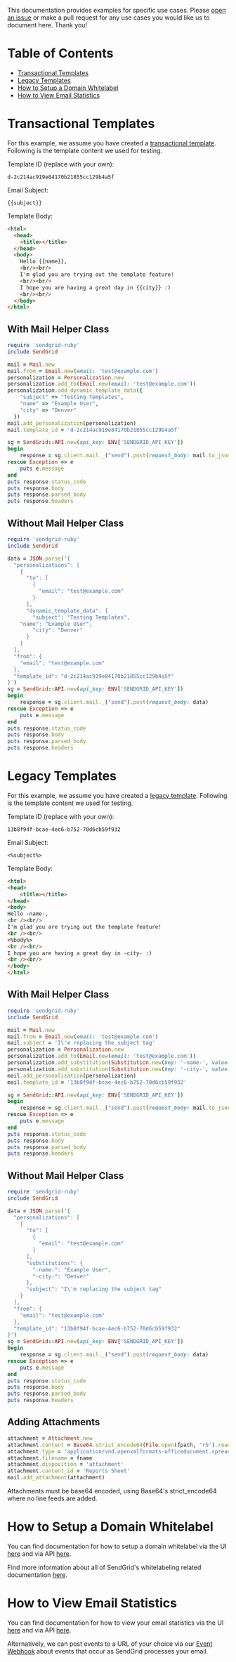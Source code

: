 This documentation provides examples for specific use cases. Please [open an issue](https://github.com/sendgrid/sendgrid-ruby/issues) or make a pull request for any use cases you would like us to document here. Thank you!

# Table of Contents

* [Transactional Templates](#transactional-templates)
* [Legacy Templates](#legacy-templates)
* [How to Setup a Domain Whitelabel](#domain-whitelabel)
* [How to View Email Statistics](#email-statistics)

<a name="transactional-templates"></a>
# Transactional Templates

For this example, we assume you have created a [transactional template](https://sendgrid.com/docs/User_Guide/Transactional_Templates/index.html). Following is the template content we used for testing.

Template ID (replace with your own):

```text
d-2c214ac919e84170b21855cc129b4a5f
```
Email Subject:
```text
{{subject}}
```

Template Body:

```html
<html>
  <head>
    <title></title>
  </head>
  <body>
    Hello {{name}},
    <br/><br/>
    I'm glad you are trying out the template feature!
    <br/><br/>
    I hope you are having a great day in {{city}} :)
    <br/><br/>
  </body>
</html>
```

## With Mail Helper Class
```ruby
require 'sendgrid-ruby'
include SendGrid

mail = Mail.new
mail.from = Email.new(email: 'test@example.com')
personalization = Personalization.new
personalization.add_to(Email.new(email: 'test@example.com'))
personalization.add_dynamic_template_data({
    "subject" => "Testing Templates",
    "name" => "Example User",
    "city" => "Denver"
  })
mail.add_personalization(personalization)
mail.template_id = 'd-2c214ac919e84170b21855cc129b4a5f'

sg = SendGrid::API.new(api_key: ENV['SENDGRID_API_KEY'])
begin
    response = sg.client.mail._("send").post(request_body: mail.to_json)
rescue Exception => e
    puts e.message
end
puts response.status_code
puts response.body
puts response.parsed_body
puts response.headers
```

## Without Mail Helper Class

```ruby
require 'sendgrid-ruby'
include SendGrid

data = JSON.parse('{
  "personalizations": [
    {
      "to": [
        {
          "email": "test@example.com"
        }
      ],
      "dynamic_template_data": {
        "subject": "Testing Templates",
	"name": "Example User",
        "city": "Denver"
      }
    }
  ],
  "from": {
    "email": "test@example.com"
  },
  "template_id": "d-2c214ac919e84170b21855cc129b4a5f"
}')
sg = SendGrid::API.new(api_key: ENV['SENDGRID_API_KEY'])
begin
    response = sg.client.mail._("send").post(request_body: data)
rescue Exception => e
    puts e.message
end
puts response.status_code
puts response.body
puts response.parsed_body
puts response.headers
```

<a name="legacy-templates"></a>
# Legacy Templates

For this example, we assume you have created a [legacy template](https://sendgrid.com/docs/User_Guide/Transactional_Templates/index.html). Following is the template content we used for testing.

Template ID (replace with your own):

```text
13b8f94f-bcae-4ec6-b752-70d6cb59f932
```

Email Subject:

```text
<%subject%>
```

Template Body:

```html
<html>
<head>
	<title></title>
</head>
<body>
Hello -name-,
<br /><br/>
I'm glad you are trying out the template feature!
<br /><br/>
<%body%>
<br /><br/>
I hope you are having a great day in -city- :)
<br /><br/>
</body>
</html>
```

## With Mail Helper Class

```ruby
require 'sendgrid-ruby'
include SendGrid

mail = Mail.new
mail.from = Email.new(email: 'test@example.com')
mail.subject = 'I\'m replacing the subject tag'
personalization = Personalization.new
personalization.add_to(Email.new(email: 'test@example.com'))
personalization.add_substitution(Substitution.new(key: '-name-', value: 'Example User'))
personalization.add_substitution(Substitution.new(key: '-city-', value: 'Denver'))
mail.add_personalization(personalization)
mail.template_id = '13b8f94f-bcae-4ec6-b752-70d6cb59f932'

sg = SendGrid::API.new(api_key: ENV['SENDGRID_API_KEY'])
begin
    response = sg.client.mail._("send").post(request_body: mail.to_json)
rescue Exception => e
    puts e.message
end
puts response.status_code
puts response.body
puts response.parsed_body
puts response.headers
```

## Without Mail Helper Class

```ruby
require 'sendgrid-ruby'
include SendGrid

data = JSON.parse('{
  "personalizations": [
    {
      "to": [
        {
          "email": "test@example.com"
        }
      ],
      "substitutions": {
        "-name-": "Example User",
        "-city-": "Denver"
      },
      "subject": "I\'m replacing the subject tag"
    }
  ],
  "from": {
    "email": "test@example.com"
  },
  "template_id": "13b8f94f-bcae-4ec6-b752-70d6cb59f932"
}')
sg = SendGrid::API.new(api_key: ENV['SENDGRID_API_KEY'])
begin
    response = sg.client.mail._("send").post(request_body: data)
rescue Exception => e
    puts e.message
end
puts response.status_code
puts response.body
puts response.parsed_body
puts response.headers
```

## Adding Attachments

```ruby
attachment = Attachment.new
attachment.content = Base64.strict_encode64(File.open(fpath, 'rb').read)
attachment.type = 'application/vnd.openxmlformats-officedocument.spreadsheetml.sheet'
attachment.filename = fname
attachment.disposition = 'attachment'
attachment.content_id = 'Reports Sheet'
mail.add_attachment(attachment)

```
Attachments must be base64 encoded, using Base64's strict_encode64 where no line feeds are added.

<a name="domain-whitelabel"></a>
# How to Setup a Domain Whitelabel

You can find documentation for how to setup a domain whitelabel via the UI [here](https://sendgrid.com/docs/Classroom/Basics/Whitelabel/setup_domain_whitelabel.html) and via API [here](https://github.com/sendgrid/sendgrid-ruby/blob/master/USAGE.md#whitelabel).

Find more information about all of SendGrid's whitelabeling related documentation [here](https://sendgrid.com/docs/Classroom/Basics/Whitelabel/index.html).

<a name="email-statistics"></a>
# How to View Email Statistics

You can find documentation for how to view your email statistics via the UI [here](https://app.sendgrid.com/statistics) and via API [here](https://github.com/sendgrid/sendgrid-ruby/blob/master/USAGE.md#stats).

Alternatively, we can post events to a URL of your choice via our [Event Webhook](https://sendgrid.com/docs/API_Reference/Webhooks/event.html) about events that occur as SendGrid processes your email.
